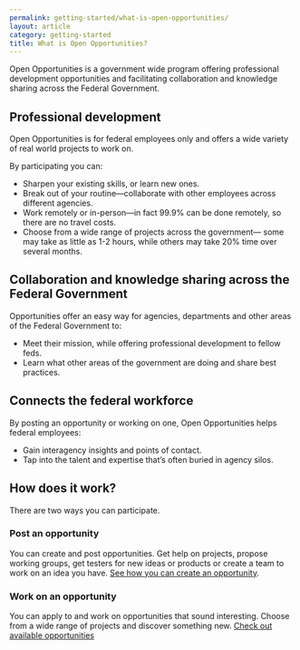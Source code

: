 ```yaml
---
permalink: getting-started/what-is-open-opportunities/
layout: article
category: getting-started
title: What is Open Opportunities?
---
```

Open Opportunities is a government wide program offering professional development opportunities and facilitating collaboration and knowledge sharing across the Federal Government.

## Professional development
Open Opportunities is for federal employees only and offers a wide variety of real world projects to work on.  

By participating you can:
* Sharpen your existing skills, or learn new ones.
* Break out of your routine—collaborate with other employees across different agencies.
* Work remotely or in-person—in fact 99.9% can be done remotely, so there are no travel costs.
* Choose from a wide range of projects across the government— some may take as little as 1-2 hours, while others may take 20% time over several months.

## Collaboration and knowledge sharing across the Federal Government
Opportunities offer an easy way for agencies, departments and other areas of the Federal Government to:

* Meet their mission, while offering professional development to fellow feds.
* Learn what other areas of the government are doing and share best practices.

## Connects the federal workforce
By posting an opportunity or working on one, Open Opportunities helps federal employees:

* Gain interagency insights and points of contact.
* Tap into the talent and expertise that’s often buried in agency silos.

## How does it work?
There are two ways you can participate.

### Post an opportunity 
You can create and post opportunities.  Get help on projects, propose working groups, get testers for new ideas or products or create a team to work on an idea you have.
[See how you can create an opportunity](../../opportunity/create/). 

### Work on an opportunity
You can apply to and work on opportunities that sound interesting.  Choose from a wide range of projects and discover something new. [Check out available opportunities](https://openopps.usajobs.gov/tasks)
